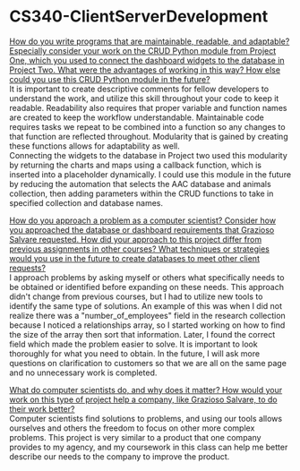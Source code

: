 # CS340-ClientServerDevelopment
<ins>How do you write programs that are maintainable, readable, and adaptable? Especially consider your work on the CRUD Python module from Project One, which you used to connect the dashboard widgets to the database in Project Two. What were the advantages of working in this way? How else could you use this CRUD Python module in the future?</ins>  
It is important to create descriptive comments for fellow developers to understand the work, and utilize this skill throughout your code to keep it readable.  Readability also requires that proper variable and function names are created to keep the workflow understandable.  Maintainable code requires tasks we repeat to be combined into a function so any changes to that function are reflected throughout.  Modularity that is gained by creating these functions allows for adaptability as well.  
Connecting the widgets to the database in Project two used this modularity by returning the charts and maps using a callback function, which is inserted into a placeholder dynamically.  I could use this module in the future by reducing the automation that selects the AAC database and animals collection, then adding parameters within the CRUD functions to take in specified collection and database names.  

<ins>How do you approach a problem as a computer scientist? Consider how you approached the database or dashboard requirements that Grazioso Salvare requested. How did your approach to this project differ from previous assignments in other courses? What techniques or strategies would you use in the future to create databases to meet other client requests?</ins>  
I approach problems by asking myself or others what specifically needs to be obtained or identified before expanding on these needs.  This approach didn't change from previous courses, but I had to utilize new tools to identify the same type of solutions.  An example of this was when I did not realize there was a "number_of_employees" field in the research collection because I noticed a relationships array, so I started working on how to find the size of the array then sort that information.  Later, I found the correct field which made the problem easier to solve.  It is important to look thoroughly for what you need to obtain.  In the future, I will ask more questions on clarification to customers so that we are all on the same page and no unnecessary work is completed.  

<ins>What do computer scientists do, and why does it matter? How would your work on this type of project help a company, like Grazioso Salvare, to do their work better?</ins>  
Computer scientists find solutions to problems, and using our tools allows ourselves and others the freedom to focus on other more complex problems.  This project is very similar to a product that one company provides to my agency, and my coursework in this class can help me better describe our needs to the company to improve the product.
